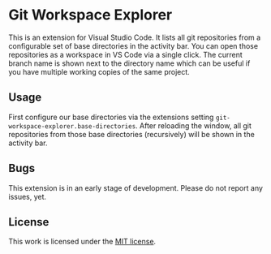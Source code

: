 # Git Workspace Explorer

This is an extension for Visual Studio Code.
It lists all git repositories from a configurable set of base directories in the activity bar.
You can open those repositories as a workspace in VS Code via a single click.
The current branch name is shown next to the directory name which can be useful if you have multiple working copies of the same project.

## Usage

First configure our base directories via the extensions setting `git-workspace-explorer.base-directories`.
After reloading the window, all git repositories from those base directories (recursively) will be shown in the activity bar.

## Bugs

This extension is in an early stage of development.
Please do not report any issues, yet.

## License

This work is licensed under the [MIT license](LICENSE.md).